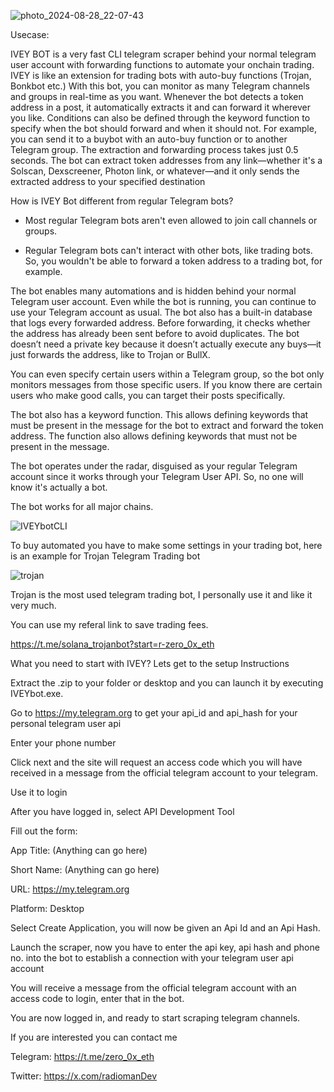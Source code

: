 ![photo_2024-08-28_22-07-43](https://github.com/user-attachments/assets/e1a9aedd-a065-40fb-8670-a43fb1ddd309)

Usecase:

IVEY BOT is a very fast CLI telegram scraper behind your normal telegram user account with forwarding functions to automate your onchain trading.
IVEY is like an extension for trading bots with auto-buy functions (Trojan, Bonkbot etc.)
With this bot, you can monitor as many Telegram channels and groups in real-time as you want. Whenever the bot detects a token address in a post, it automatically extracts it and can forward it wherever you like. Conditions can also be defined through the keyword function to specify when the bot should forward and when it should not.
For example, you can send it to a buybot with an auto-buy function or to another Telegram group. The extraction and forwarding process takes just 0.5 seconds. The bot can extract token addresses from
any link—whether it's a Solscan, Dexscreener, Photon link, or whatever—and it only sends the extracted address to your specified destination

How is IVEY Bot different from regular Telegram bots?

- Most regular Telegram bots aren't even allowed to join call channels or groups.

- Regular Telegram bots can't interact with other bots, like trading bots. So, you wouldn't be able to forward a token address to a trading bot, for example.

The bot enables many automations and is hidden behind your normal Telegram user account. Even while the bot is running, you can continue to use your Telegram account as usual.
The bot also has a built-in database that logs every forwarded address. Before forwarding, it checks whether the address has already been sent before to avoid duplicates. 
The bot doesn’t need a private key because it doesn’t actually execute any buys—it just forwards the address, like to Trojan or BullX.

You can even specify certain users within a Telegram group, so the bot only monitors messages from those specific users. If you know there are certain users who make good calls, 
you can target their posts specifically. 

The bot also has a keyword function. This allows defining keywords that must be present in the message for the bot to extract and forward the token address. The function also allows defining keywords that must not be present in the message.

The bot operates under the radar, disguised as your regular Telegram account since it works through your Telegram User API. So, no one will know it's actually a bot.

The bot works for all major chains.

![IVEYbotCLI](https://github.com/user-attachments/assets/a1f60615-a1d3-49eb-b74c-a7392cfcde6e)

To buy automated you have to make some settings in your trading bot, here is an example for Trojan Telegram Trading bot

![trojan](https://github.com/user-attachments/assets/5af09371-1cfd-4ad6-a444-429133cb895e)

Trojan is the most used telegram trading bot, I personally use it and like it very much.

You can use my referal link to save trading fees.

https://t.me/solana_trojanbot?start=r-zero_0x_eth


What you need to start with IVEY? Lets get to the setup Instructions

Extract the .zip to your folder or desktop and you can launch it by executing IVEYbot.exe.

Go to https://my.telegram.org to get your api_id and api_hash for your personal telegram user api

Enter your phone number

Click next and the site will request an access code which you will have received in a message from the official telegram account to your telegram. 

Use it to login

After you have logged in, select API Development Tool

Fill out the form:

App Title: (Anything can go here)

Short Name: (Anything can go here)

URL: https://my.telegram.org

Platform: Desktop

Select Create Application, you will now be given an Api Id and an Api Hash. 

Launch the scraper, now you have to enter the api key, api hash and phone no. into the bot to establish a connection with your telegram user api account

You will receive a message from the official telegram account with an access code to login, enter that in the bot.

You are now logged in, and ready to start scraping telegram channels.

If you are interested you can contact me

Telegram: https://t.me/zero_0x_eth

Twitter: https://x.com/radiomanDev
